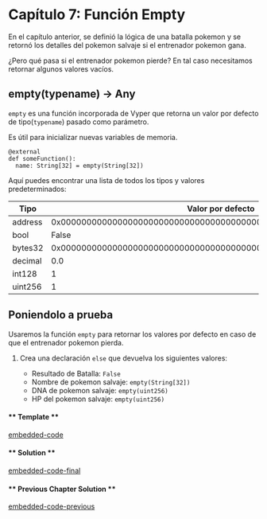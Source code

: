 <!-- Add translation for the following page: https://vyper.fun/#/2/empty
Do NOT change the code below. The below code runs the code editor -->

# Capítulo 7: Función Empty

En el capítulo anterior, se definió la lógica de una batalla pokemon y se retornó los detalles del pokemon salvaje si el entrenador pokemon gana.

¿Pero qué pasa si el entrenador pokemon pierde? En tal caso necesitamos retornar algunos valores vacíos.

## empty(typename) → Any

`empty` es una función incorporada de Vyper que retorna un valor por defecto de tipo(`typename`) pasado como parámetro.

Es útil para inicializar nuevas variables de memoria.

    @external
    def someFunction():
      name: String[32] = empty(String[32])

Aquí puedes encontrar una lista de todos los tipos y valores predeterminados:

| Tipo     | Valor por defecto                                                           |
|----------|-----------------------------------------------------------------------------|
| address  | 0x0000000000000000000000000000000000000000                                  |
| bool     | False                                                                       |
| bytes32  | 0x0000000000000000000000000000000000000000000000000000000000000000          |
| decimal  | 0.0                                                                         |
| int128   | 1                                                                           |
| uint256  | 1                                                                           |

## Poniendolo a prueba

Usaremos la función `empty` para retornar los valores por defecto en caso de que el entrenador pokemon pierda.

1. Crea una declaración `else` que devuelva los siguientes valores:

   * Resultado de Batalla: `False`
   * Nombre de pokemon salvaje: `empty(String[32])`
   * DNA de pokemon salvaje: `empty(uint256)`
   * HP del pokemon salvaje: `empty(uint256)`

<!-- tabs:start -->

#### ** Template **

[embedded-code](../assets/2/2.7-template-code.vy ':include :type=code embed-template')

#### ** Solution **

[embedded-code-final](../assets/2/2.7-finished-code.vy ':include :type=code embed-final')

#### ** Previous Chapter Solution **

[embedded-code-previous](../assets/2/2.6-finished-code.vy ':include :type=code embed-previous')

<!-- tabs:end -->
